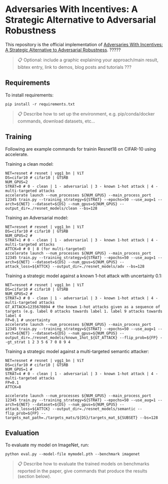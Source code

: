 
# Adversaries With Incentives: A Strategic Alternative to Adversarial Robustness

This repository is the official implementation of [Adversaries With Incentives: A Strategic Alternative to Adversarial Robustness](https://arxiv.org/abs/2030.12345). ?????

>📋  Optional: include a graphic explaining your approach/main result, bibtex entry, link to demos, blog posts and tutorials ???

## Requirements

To install requirements:

```setup
pip install -r requirements.txt
```

>📋  Describe how to set up the environment, e.g. pip/conda/docker commands, download datasets, etc...

## Training

Following are example commands for trainin Resnet18 on CIFAR-10 using accelerate.

Training a clean model:

```train clean
NET=resnet # resnet | vgg1_bn | ViT
DS=cifar10 # cifar10 | GTSRB
NUM_GPUS=2
STRAT=0 # 0 - clean | 1 - adversarial | 3 - known 1-hot attack | 4 - multi-targeted attacks
accelerate launch --num_processes ${NUM_GPUS} --main_process_port 12345 train.py --training_strategy=${STRAT} --epochs=50 --use_aug=1 --arch=${NET} --dataset=${DS} --num_gpus=${NUM_GPUS} --output_dir=./resnet_models/clean --bs=128
```

Training an Adversarial model:

```train adv
NET=resnet # resnet | vgg1_bn | ViT
DS=cifar10 # cifar10 | GTSRB
NUM_GPUS=2 #
STRAT=1 # 0 - clean | 1 - adversarial | 3 - known 1-hot attack | 4 - multi-targeted attacks
ATTCK=0 # 0 | 8 (for multi-targeted)
accelerate launch --num_processes ${NUM_GPUS} --main_process_port 12345 train.py --training_strategy=${STRAT} --epochs=50 --use_aug=1 --arch=${NET} --dataset=${DS} --num_gpus=${NUM_GPUS} --attack_loss=${ATTCK} --output_dir=./resnet_models/adv --bs=128
```

Training a strategic model against a known 1-hot attack with uncertainty 0.1:

```train adv
NET=resnet # resnet | vgg1_bn | ViT
DS=cifar10 # cifar10 | GTSRB
NUM_GPUS=2 #
STRAT=3 # 0 - clean | 1 - adversarial | 3 - known 1-hot attack | 4 - multi-targeted attacks
GT_ATTACK=1235670894 # the known 1-hot attacks given as a sequence of targets (e.g. label 0 attacks towards label 1. label 9 attacks towards label 4
FP=0.1 # uncertainty
accelerate launch --num_processes ${NUM_GPUS} --main_process_port 12345 train.py --training_strategy=${STRAT} --epochs=50 --use_aug=1 --arch=${NET} --dataset=${DS} --num_gpus=${NUM_GPUS} --output_dir=./resnet_models/known_1hot_${GT_ATTACK} --flip_prob=${FP} --gt_strat 1 2 3 5 6 7 0 8 9 4
```

Training a strategic model against a multi-targeted semantic attacker:

```train multi-targeted
NET=resnet # resnet | vgg1_bn | ViT
DS=cifar10 # cifar10 | GTSRB
NUM_GPUS=1 #
STRAT=4 # 0 - clean | 1 - adversarial | 3 - known 1-hot attack | 4 - multi-targeted attacks
FP=0.1
ATTCK=8

accelerate launch --num_processes ${NUM_GPUS} --main_process_port 12345 train.py --training_strategy=${STRAT} --epochs=50 --use_aug=1 --arch=${NET} --dataset=${DS} --num_gpus=${NUM_GPUS} --attack_loss=${ATTCK} --output_dir=./resnet_models/semantic --flip_prob=${FP} --targets_mat_path=./targets_mats/${DS}/targets_mat_${SUBSET} --bs=128
```


## Evaluation

To evaluate my model on ImageNet, run:

```eval
python eval.py --model-file mymodel.pth --benchmark imagenet
```

>📋  Describe how to evaluate the trained models on benchmarks reported in the paper, give commands that produce the results (section below).

